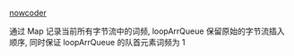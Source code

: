 [nowcoder](https://www.nowcoder.com/practice/00de97733b8e4f97a3fb5c680ee10720?tpId=13&tqId=11207&tPage=1&rp=1&ru=/ta/coding-interviews&qru=/ta/coding-interviews/question-ranking)

通过 Map 记录当前所有字节流中的词频, loopArrQueue 保留原始的字节流插入顺序, 同时保证 loopArrQueue 的队首元素词频为 1